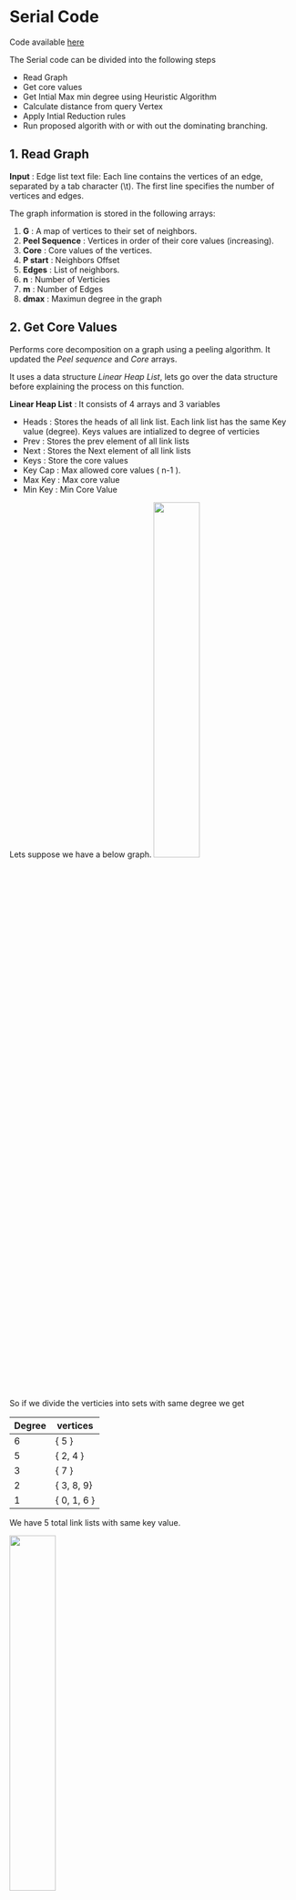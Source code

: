 # Serial Code 

Code available [here](https://drive.google.com/drive/folders/1yW2aDTX1o8mPuXFYd8WWMcQ_MZrFVyjm?usp=sharing)

The Serial code can be divided into the following steps

- Read Graph 
- Get core values 
- Get Intial Max min degree using Heuristic Algorithm 
- Calculate distance from query Vertex
- Apply Intial Reduction rules
- Run proposed algorith with or with out the dominating branching. 

## 1. Read Graph 

**Input** : Edge list text file: Each line contains the vertices of an edge, separated by a tab character (\t). The first line specifies the number of vertices and edges.

The graph information is stored in the following arrays:

1. **G** : A map of vertices to their set of neighbors.
2. **Peel Sequence** : Vertices in order of their core values (increasing).
3. **Core** : Core values of the vertices.
4. **P start** : Neighbors Offset 
5. **Edges** : List of neighbors.
6. **n** : Number of Verticies 
7. **m** : Number of Edges
8. **dmax** : Maximun degree in the graph

## 2. Get Core Values
Performs core decomposition on a graph using a peeling algorithm. It updated the *Peel sequence* and *Core* arrays.

It uses a data structure *Linear Heap List*, lets go over the data structure before explaining the process on this function. 

**Linear Heap List** : It consists of 4 arrays and 3 variables
- Heads : Stores the heads of all link list. Each link list has the same Key value (degree). Keys values are intialized to degree of verticies
- Prev : Stores the prev element of all link lists 
- Next : Stores the Next element of all link lists
- Keys : Store the core values
- Key Cap : Max allowed core values ( n-1 ).
- Max Key : Max core value
- Min Key : Min Core Value 

Lets suppose we have a below graph. 
<img src="pics/graph1.jpg" width="40%" height="40%"/>

So if we divide the verticies into sets with same degree we get 

| Degree | vertices |
|---|---|
| 6 | { 5 } |
| 5 | { 2, 4 }|
| 3 | { 7 }|
| 2 | { 3, 8, 9} |
| 1 | { 0, 1, 6 } |

We have 5 total link lists with same key value. 


<img src="pics\HeapLists.PNG" width="40%" height="40%"/>


As the total number of vertices (n) is 10, the arrays in *Linear Heap List* will be intialized as 

| Index | Index 0 | Index 1 | Index 2 | Index 3 | Index 4 | Index 5 | Index 6 | Index 7 | Index 8 | Index 9 |
|---|---|---|---|---|---|---|---|---|---|---|
|Keys| 1 | 1 | 5 | 2 | 5 | 6 | 1 | 3 | 2 | 2 |
|Head| 10 |6 | 9 | 7 | 10 | 4 | 5 | 10 | 10 | 10 |
|Next| 10 | 0 | 10 | 10 | 2 | 10 | 1 | 10 | 3 | 8 |
|Prev| 1 | 6 | 4 | 8 | 10 | 10 | 10 | 10 | 9 | 10 |

Note: If a value for a index is not available  in Head, Next or Prev it is set to n (10). 


**Core Decomposition Algorithm**

1. Set core values to zero, max core to zero and store the data in *Linear Heap List*. 
2. iterate through 0 to n-1.
3. Remove the vertex with minimum key value from *Linear Heap List*
4. If degree of removed vertex is greater that *max_core*, update *max_core*.
5. Add vertex to *peel Sequence* and its core value (*max_core*) to *Core*.
6. The key of each neighbor of the removed vertex is decreamented by 1 if neighbor has not been assigned a core value. 

## 3. Get Intial Max min degree using Heuristic Algorithm 
Calculates the intial subgraph that statify all the conditions using heuristic algorithm.

We have the following heuristic Algoriths

### 3.1. Heuristic 1 

**Intializie** 
- Create a vector H to store the subgraph with the maximum minimum degree.
- Initialize kl (the maximum minimum degree) to zero. 
- Create arrays hDegree (to store the degree of vertices in the subgraph) and sta (to track the status of vertices).
- Set sta to zero for all vertices. (sta values: 0 = vertex not in Q or H, 1 = vertex in Q, 2 = vertex in H).
- Create a priority queue Q of vertices, with the priority based on the degree of vertex in the original graph.

**Algorithm**
1. Push query vertex in Queue (Q) and set the status to 1. 
2. while(Q is not empty)
    1. Remove top element from Q. 
    2. Iterate through neighbors of removed element, 
        - If neighbors status is 0, push to Q and set status to 1.
        - If neighbors status is 2, increamnet degree of removed vertex and neighbor in HDegree. 
    3. If size of H >= Lower Bound size, Compare and update Max Min Degree (kl)
    4. if size of H = Upper Bound Size, Break 


### 3.2. Heuristic 2

**Intializie** 
- Create a vector H to store the subgraph with the maximum minimum degree.
- Initialize kl (the maximum minimum degree) to zero. 
- Create arrays hDegree (to store the degree of vertices in the subgraph) and sta (to track the status of vertices).
- Set sta to zero for all vertices. (sta values: 0 = vertex not in Q or H, 1 = vertex in Q, 2 = vertex in H).
- Create a priority queue Q of vertices, with the priority based on the degree of vertex ($v$) in $H \cup v $.

**Algorithm**
1. Push query vertex in Queue (Q) and set the status to 1. 
2. while Q is not empty
    1. Remove top element from Q. 
    2. Iterate through neighbors of removed element and Calculate the number of neighbors (d_new) each neighbor of the removed vertex has in H.
        - If neighbors status is 0, push to Q and set status to 1.
        - If neighbors status is 1, update prority in Q to d_new. 
        - If neighbors status is 2, increamnet degree of removed vertex and neighbor in HDegree. 
    3. If size of H >= Lower Bound size, Compare and update Max Min Degree (kl)
    4. if size of H = Upper Bound Size, Break 

**Note** : The primary distinction between Heuristic 1 and Heuristic 2 lies in the prioritization criteria. In Heuristic 1, priority is determined by the degree in the original graph, whereas in Heuristic 2, priority is based on the degree in $H \cup v $


## 4. Calculate distance from query Vertex
Calculates the distance of each vetrex from query vertex and stores that information in *q_dist*.

**Intialize**
- Create a array *q_dist* to store distance of each vertex from query vertex, initializing each element to *INF*. 
- Create a Queue (Q) to store the vertices to be processed. 

**Algorithm**
1. While Q is not Empty 
    1. Remove top element (v) from the  Queue. 
    2. itterate throught neighbors of removed vertex. 
        - if neighbors *q_dist* is *INF* update it to be the *q_dist* of the removed vertex plus 1.
        - Push neighbor to the Queue  

**Note** This is a BFS algorithm 

## 5. Apply Intial Reduction rules

Reduced the search space $R$ using reduction rules.

**Reduction Rule 1** : If core value of vertex is less than or equal to  current Min Max degree (kl), remove from Verticies. 

**Reduction Rule 2** :  Diameter (D) is the maximum shortest distance between all pair-wise distance between two vertices in graph

$$
n(k,D) = 
\begin{cases}
    k+D, & \text{if } 1 \leq D \leq 2 \text{ or } k = 1 \\
    K+D+1+\frac{D}{3}\times (k-2), & \text{otherwise} 
\end{cases}
$$

Set n = upper bound size (h) to calculate the Diameter D. 

For all v in R if *q_dist* is less than Diameter D, remove from R


**Intialize**
- G0 : Vector to stores new verticies that were not removed by reduction rules. 
- G0_Edges : Neighbors of G0.
- G0_x : Number of Neighbors of each vertex
- G0_degree : Degree of each vertex.
- inQ :  status to indicate if in Queue or not.  
- Create a Queue Q, to store the verticies to be processed. Push query vertex to Q and set status to 1.  

**Algorithm** 
1. While Q in not Empty
    1. Remove top vertex from Queue, and push vertex to G0.
    2. Iterate through neighbors of removed vertex. 
        - if core value is greater than Min max degree and *q_dist* is greater than Diameter. 
            - Add neighbor to new Neighbor list *G0_Edges* of vertex.
            - Increase num neighbors and degree of vertex in *G0_x* and *G0_degree*. 
        - if  neighbors status is 0, push to Queue and set status to 1. 

**Note** : This algorithm is also BFS staring from the query vertex 






## 6. Proposed algorithm with dominating branching. 

This a a recursive Algorithm. 

**Intialize**
- VI : Vector of verticies that are in subgraph (C). Push query vertex in VI
- inVI : Status indicating whether in VI or not. Set status of query vertex to 1 and rest to zero. 
- VR :  Vector of verticies that are not in  subgraph (R = G - C - verticies removed by intial reduction rules). Push all verticies except query vertex to VR. 
- inVR : Status indicating whether in VR or not. Set status to 1 for all verticies, except for query vertex. Set to 0 for query vertex. 
- degVI : Degree in VI, set to 0 for all verticies
- degVIVR : Degree in VI $\cup$ VR. intialize to value of *G0_degree* for all verticies. 
- NEI : Vector that stores the Neighbors of all verticies of VI (C) that are present in VR (R).
- inNEI : Status indicates if in NEI or not. 
- NEI_score : Stores the connection score value

**Algorithm**
1. Run function on VI (C), VR (R). 
2. If size of VI in between l and h, min degree of VI is greater than max min degree, update max min degree. 
3. if size of VI is greater than or equal to upper bound size, Break 
4. Apply reduction rules on VR 
5. Calculate Upper bound degree for current VI and VR. 
5. If size of VI is less than H, VR is not empty and Upper bound degree > MAx Min degree 
    - Find Ustar 
    - Find dominating set of Ustar
    - Iterate through dominating set ($dv_{i}$)
        - Call function recursively on $VI \cup \{ustar, dv_{i}\}$ and  $ VR \text{\ } \{dv_{1} \text{to} dv_{i}\}$
6. call function recursively on $VI \cup \{ustar\}$ and $VR \text{\ } \{\text{ustar, dominating set}\}$
7. call function recursively on $VI$ and $VR \text{\ } \{\text{ustar, dominating set}\}$

### 6.1. Calculate Upper bound degree for current VI and VR.

**Degree Based**
1. $U_{d} = min_{u \in C} min (d_{C \cup R}(u), d_{C}(u)+h-|C|)$
2. if $U_{d}$ is less than or equal to  Max Min degree, reject the branch. 

**Algorithm 1**
1. Set the minimum upper bound degree to *INF*.
2. Iterate through each vertex \(u\) in \(VI (C)\).
    - Calculate the number of neighbors present in \(VR (R)\).
    - Find its degree \(d_C(u)\) in \(VI (C)\), and compute the sum of this degree and the difference between the upper bound size \(h\) and the subgraph size \(|C|\).
    - Set the upper bound degree to minimum of the values calculated in the above two steps.
    - If the upper bound degree is less than the mimimum upper bound degree, update the upper bound degree.
3. Return minimum upper bound degree. 

**Note**: Time complexity $= |C| \times degree_{avg}$ 

**Algorithm 2**
1. TODO : Add notes


**Algorithm 3**
1. Add notes

### 6.2 Find Ustar

*Connection score* of vertex v in R is the reciprocal sum of degrees of neighbors of v if added in C.
*Ustar* is the vertex from R that has the maximum *connection score*, is used to generate new branches.


**Algorithm 1**
1. Intialize Max connection score to *0* and ustar to *-1*.
2. Iterate throught verticies in NEI (Neighbors of all verticies of C that are present in R ).
    - Set connection score to zero. 
    - For each vertex iterate through the neighbors that are in VI (C).
        -  Increament connection score by the reciprocal of degree of neighbor in VI (C).
    - if connection score is greater than Max connection score update Max connection score. Set ustar to vertex. 
3. Return ustar

**Note**: 
- Ustar is selected based on the Vertex in R that is more connected to C and connected to those verticies in C that have lower degree. 
- Time complexity $= |NEI| \times degree_{avg}$ 

**Algorithm 2**
1. Intialize Max connection score to *0* and ustar to *-1*.
2. Iterate throught verticies in NEI (Neighbors of all verticies of C that are present in R ).
    - Set connection score to number of neighbor that are in VI (C). 
    - if connection score is greater than Max connection score update Max connection score. Set ustar to vertex. 
3. Return ustar

**Note:**
- Ustar is selected based on the Vertex in R that is more connected to C. 
- Time complexity $= |NEI| \times degree_{avg}$  

**Algorithm 3**
Todo: add notes later 

### 6.3. Find dominating set of Ustar

**Vertex Domination*: Given at vertex $v \in R$ and $v^{'} \in R$, V dominates $v^{'}$ if every neighbor of $v^{'}$ in $(C \cup R)$ is either neighbor of v or v itself. 

*Dominating set* : consistes of all verticies of R that are dominated by Ustar.

Ustar and Dominating set will be used to create new branches.

**Algorithm 1**
1. itterate through verticies (v) in NEI.
    - set is_dom to *true*
    - Itterate throught neighbors(u) of vertex (v). 
    - If neighbor is either in C or R.

        - <span style="color:red">If all any neighbor of ustar is greater than neighbor (u), set is_dom to false. </span>  <span style="color:red">Confusion </span>
        - If is_dom is true, Calculate connection score of the vertex (v)
        - Push vertex and connection score to vector pair.
2. return dominating vertex set in decreasing order of connection score. 

==High text==


I have highlighted a step in red. We should be checking if the all the neighbors of vertex are either neighbors of Ustar or ustar itself. But the code is check if all the neighbors of vertex are greater than neighbors of Ustar. 


